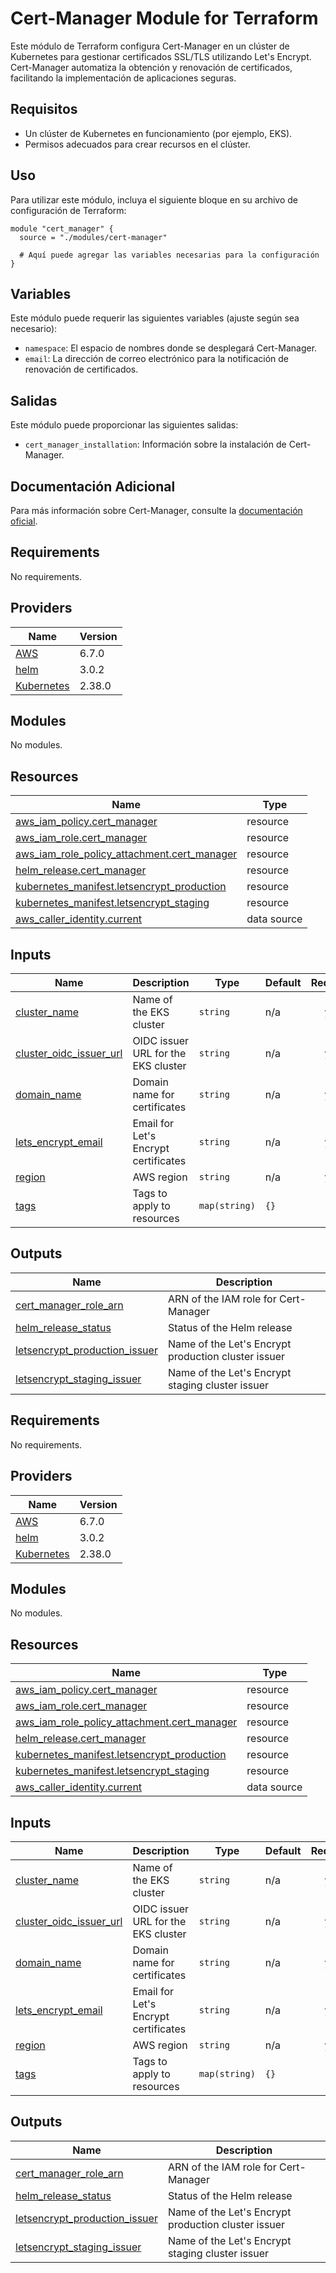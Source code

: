 # Cert-Manager Module for Terraform

Este módulo de Terraform configura Cert-Manager en un clúster de Kubernetes para gestionar certificados SSL/TLS utilizando Let's Encrypt. Cert-Manager automatiza la obtención y renovación de certificados, facilitando la implementación de aplicaciones seguras.

## Requisitos

- Un clúster de Kubernetes en funcionamiento (por ejemplo, EKS).
- Permisos adecuados para crear recursos en el clúster.

## Uso

Para utilizar este módulo, incluya el siguiente bloque en su archivo de configuración de Terraform:

```hcl
module "cert_manager" {
  source = "./modules/cert-manager"

  # Aquí puede agregar las variables necesarias para la configuración
}
```

## Variables

Este módulo puede requerir las siguientes variables (ajuste según sea necesario):

- `namespace`: El espacio de nombres donde se desplegará Cert-Manager.
- `email`: La dirección de correo electrónico para la notificación de renovación de certificados.

## Salidas

Este módulo puede proporcionar las siguientes salidas:

- `cert_manager_installation`: Información sobre la instalación de Cert-Manager.

## Documentación Adicional

Para más información sobre Cert-Manager, consulte la [documentación oficial](https://cert-manager.io/docs/).
<!-- BEGINNING OF PRE-COMMIT-Terraform DOCS HOOK -->
## Requirements

No requirements.

## Providers

| Name | Version |
|------|---------|
| <a name="provider_aws"></a> [AWS](#provider\_aws) | 6.7.0 |
| <a name="provider_helm"></a> [helm](#provider\_helm) | 3.0.2 |
| <a name="provider_kubernetes"></a> [Kubernetes](#provider\_kubernetes) | 2.38.0 |

## Modules

No modules.

## Resources

| Name | Type |
|------|------|
| [aws_iam_policy.cert_manager](https://registry.terraform.io/providers/hashicorp/aws/latest/docs/resources/iam_policy) | resource |
| [aws_iam_role.cert_manager](https://registry.terraform.io/providers/hashicorp/aws/latest/docs/resources/iam_role) | resource |
| [aws_iam_role_policy_attachment.cert_manager](https://registry.terraform.io/providers/hashicorp/aws/latest/docs/resources/iam_role_policy_attachment) | resource |
| [helm_release.cert_manager](https://registry.terraform.io/providers/hashicorp/helm/latest/docs/resources/release) | resource |
| [kubernetes_manifest.letsencrypt_production](https://registry.terraform.io/providers/hashicorp/kubernetes/latest/docs/resources/manifest) | resource |
| [kubernetes_manifest.letsencrypt_staging](https://registry.terraform.io/providers/hashicorp/kubernetes/latest/docs/resources/manifest) | resource |
| [aws_caller_identity.current](https://registry.terraform.io/providers/hashicorp/aws/latest/docs/data-sources/caller_identity) | data source |

## Inputs

| Name | Description | Type | Default | Required |
|------|-------------|------|---------|:--------:|
| <a name="input_cluster_name"></a> [cluster\_name](#input\_cluster\_name) | Name of the EKS cluster | `string` | n/a | yes |
| <a name="input_cluster_oidc_issuer_url"></a> [cluster\_oidc\_issuer\_url](#input\_cluster\_oidc\_issuer\_url) | OIDC issuer URL for the EKS cluster | `string` | n/a | yes |
| <a name="input_domain_name"></a> [domain\_name](#input\_domain\_name) | Domain name for certificates | `string` | n/a | yes |
| <a name="input_lets_encrypt_email"></a> [lets\_encrypt\_email](#input\_lets\_encrypt\_email) | Email for Let's Encrypt certificates | `string` | n/a | yes |
| <a name="input_region"></a> [region](#input\_region) | AWS region | `string` | n/a | yes |
| <a name="input_tags"></a> [tags](#input\_tags) | Tags to apply to resources | `map(string)` | `{}` | no |

## Outputs

| Name | Description |
|------|-------------|
| <a name="output_cert_manager_role_arn"></a> [cert\_manager\_role\_arn](#output\_cert\_manager\_role\_arn) | ARN of the IAM role for Cert-Manager |
| <a name="output_helm_release_status"></a> [helm\_release\_status](#output\_helm\_release\_status) | Status of the Helm release |
| <a name="output_letsencrypt_production_issuer"></a> [letsencrypt\_production\_issuer](#output\_letsencrypt\_production\_issuer) | Name of the Let's Encrypt production cluster issuer |
| <a name="output_letsencrypt_staging_issuer"></a> [letsencrypt\_staging\_issuer](#output\_letsencrypt\_staging\_issuer) | Name of the Let's Encrypt staging cluster issuer |
<!-- END OF PRE-COMMIT-Terraform DOCS HOOK -->
<!-- BEGINNING OF PRE-COMMIT-Terraform DOCS HOOK -->
## Requirements

No requirements.

## Providers

| Name | Version |
|------|---------|
| <a name="provider_aws"></a> [AWS](#provider\_aws) | 6.7.0 |
| <a name="provider_helm"></a> [helm](#provider\_helm) | 3.0.2 |
| <a name="provider_kubernetes"></a> [Kubernetes](#provider\_kubernetes) | 2.38.0 |

## Modules

No modules.

## Resources

| Name | Type |
|------|------|
| [aws_iam_policy.cert_manager](https://registry.terraform.io/providers/hashicorp/aws/latest/docs/resources/iam_policy) | resource |
| [aws_iam_role.cert_manager](https://registry.terraform.io/providers/hashicorp/aws/latest/docs/resources/iam_role) | resource |
| [aws_iam_role_policy_attachment.cert_manager](https://registry.terraform.io/providers/hashicorp/aws/latest/docs/resources/iam_role_policy_attachment) | resource |
| [helm_release.cert_manager](https://registry.terraform.io/providers/hashicorp/helm/latest/docs/resources/release) | resource |
| [kubernetes_manifest.letsencrypt_production](https://registry.terraform.io/providers/hashicorp/kubernetes/latest/docs/resources/manifest) | resource |
| [kubernetes_manifest.letsencrypt_staging](https://registry.terraform.io/providers/hashicorp/kubernetes/latest/docs/resources/manifest) | resource |
| [aws_caller_identity.current](https://registry.terraform.io/providers/hashicorp/aws/latest/docs/data-sources/caller_identity) | data source |

## Inputs

| Name | Description | Type | Default | Required |
|------|-------------|------|---------|:--------:|
| <a name="input_cluster_name"></a> [cluster\_name](#input\_cluster\_name) | Name of the EKS cluster | `string` | n/a | yes |
| <a name="input_cluster_oidc_issuer_url"></a> [cluster\_oidc\_issuer\_url](#input\_cluster\_oidc\_issuer\_url) | OIDC issuer URL for the EKS cluster | `string` | n/a | yes |
| <a name="input_domain_name"></a> [domain\_name](#input\_domain\_name) | Domain name for certificates | `string` | n/a | yes |
| <a name="input_lets_encrypt_email"></a> [lets\_encrypt\_email](#input\_lets\_encrypt\_email) | Email for Let's Encrypt certificates | `string` | n/a | yes |
| <a name="input_region"></a> [region](#input\_region) | AWS region | `string` | n/a | yes |
| <a name="input_tags"></a> [tags](#input\_tags) | Tags to apply to resources | `map(string)` | `{}` | no |

## Outputs

| Name | Description |
|------|-------------|
| <a name="output_cert_manager_role_arn"></a> [cert\_manager\_role\_arn](#output\_cert\_manager\_role\_arn) | ARN of the IAM role for Cert-Manager |
| <a name="output_helm_release_status"></a> [helm\_release\_status](#output\_helm\_release\_status) | Status of the Helm release |
| <a name="output_letsencrypt_production_issuer"></a> [letsencrypt\_production\_issuer](#output\_letsencrypt\_production\_issuer) | Name of the Let's Encrypt production cluster issuer |
| <a name="output_letsencrypt_staging_issuer"></a> [letsencrypt\_staging\_issuer](#output\_letsencrypt\_staging\_issuer) | Name of the Let's Encrypt staging cluster issuer |
<!-- END OF PRE-COMMIT-Terraform DOCS HOOK -->
